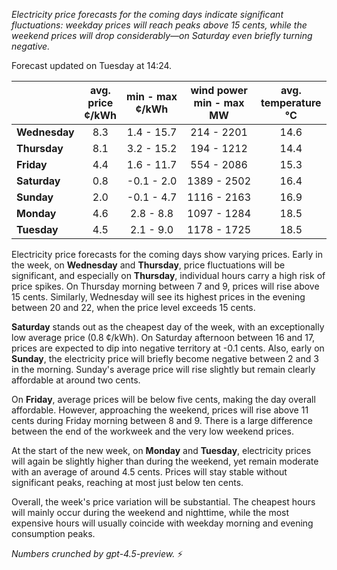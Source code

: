 *Electricity price forecasts for the coming days indicate significant fluctuations: weekday prices will reach peaks above 15 cents, while the weekend prices will drop considerably—on Saturday even briefly turning negative.*

Forecast updated on Tuesday at 14:24.

|              | avg.<br>price<br>¢/kWh | min - max<br>¢/kWh | wind power<br>min - max<br>MW | avg.<br>temperature<br>°C |
|:-------------|:----------------------:|:------------------:|:----------------------------:|:-------------------------:|
| **Wednesday** |          8.3           |     1.4 - 15.7     |          214 - 2201          |           14.6            |
| **Thursday**  |          8.1           |     3.2 - 15.2     |          194 - 1212          |           14.4            |
| **Friday**    |          4.4           |     1.6 - 11.7     |          554 - 2086          |           15.3            |
| **Saturday**  |          0.8           |    -0.1 - 2.0      |         1389 - 2502          |           16.4            |
| **Sunday**    |          2.0           |    -0.1 - 4.7      |         1116 - 2163          |           16.9            |
| **Monday**    |          4.6           |     2.8 - 8.8      |         1097 - 1284          |           18.5            |
| **Tuesday**   |          4.5           |     2.1 - 9.0      |         1178 - 1725          |           18.5            |

Electricity price forecasts for the coming days show varying prices. Early in the week, on **Wednesday** and **Thursday**, price fluctuations will be significant, and especially on **Thursday**, individual hours carry a high risk of price spikes. On Thursday morning between 7 and 9, prices will rise above 15 cents. Similarly, Wednesday will see its highest prices in the evening between 20 and 22, when the price level exceeds 15 cents.

**Saturday** stands out as the cheapest day of the week, with an exceptionally low average price (0.8 ¢/kWh). On Saturday afternoon between 16 and 17, prices are expected to dip into negative territory at -0.1 cents. Also, early on **Sunday**, the electricity price will briefly become negative between 2 and 3 in the morning. Sunday's average price will rise slightly but remain clearly affordable at around two cents.

On **Friday**, average prices will be below five cents, making the day overall affordable. However, approaching the weekend, prices will rise above 11 cents during Friday morning between 8 and 9. There is a large difference between the end of the workweek and the very low weekend prices.

At the start of the new week, on **Monday** and **Tuesday**, electricity prices will again be slightly higher than during the weekend, yet remain moderate with an average of around 4.5 cents. Prices will stay stable without significant peaks, reaching at most just below ten cents.

Overall, the week's price variation will be substantial. The cheapest hours will mainly occur during the weekend and nighttime, while the most expensive hours will usually coincide with weekday morning and evening consumption peaks.

*Numbers crunched by gpt-4.5-preview.* ⚡
